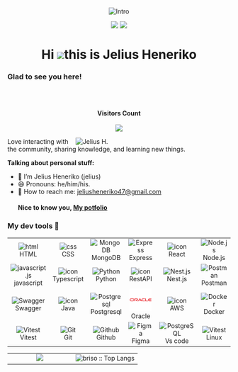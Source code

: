 <img style="width:100%;height:3px;" src="./bar.gif" />

<p align="center">
  <img src="https://readme-typing-svg.herokuapp.com/?font=Righteous&size=45&center=true&vCenter=true&width=700&height=70&duration=4000&lines=Hi+There,+Me+is+Patrah-14!;Glad+to+see+you.;Just+check+out+my+projects😉" alt="Intro" /> 
</p>

<p>
<div align="center" target="_blank">
  <img src="https://img.shields.io/github/followers/Jelius47?style=social">
<!--   <img src="https://img.shields.io/badge/Follow-%40Briso_dev-ff69b4?style=social&logo=instagram"> -->
  <img src="https://img.shields.io/github/stars/Jelius47">
</div>
</p>
 
<h1 align="center">Hi <img src="https://user-images.githubusercontent.com/44104676/173990923-48b66056-0bff-472a-b5bf-faab4146e950.gif" height="40">this is Jelius Heneriko</h1>

### Glad to see you here!
</br>
<div align="center">
<br>
<p align="centre"><b>Visitors Count</b></p>  
<p align="center"><img align="center" src="https://profile-counter.glitch.me/{Jelius47}/count.svg" /></p> 
</div>




<img align="right" alt="Jelius H." src="pew.gif" width="350" />

Love interacting with the community, sharing knowledge, and learning new things.

**Talking about personal stuff:**

- 👨 I’m Jelius Heneriko (jelius)
- 😄 Pronouns: he/him/his.
- 📧 How to reach me: jeliusheneriko47@gmail.com
  #### **Nice to know you, <a href="https://my-portfolio-jelius.onrender.com" taregt="_blank" title="my portfolio">My potfolio</a>**
 


### My dev tools 🫰

<table align="center" cellpadding="10"> 
    <!-- First Row: Languages -->
    <tr>
        <td align="center" width="90">
            <img src="https://skillicons.dev/icons?i=html" width="45" height="45" alt="html" />
            <br>HTML
        </td>
	    <td align="center" width="90">
            <img src="https://skillicons.dev/icons?i=css" width="45" height="45" alt="css" />
            <br>CSS
        </td>
        <td align="center" width="90">
            <img src="https://skillicons.dev/icons?i=mongodb" width="45" height="45" alt="MongoDB" />
            <br>MongoDB
        </td>
       <td align="center" width="90">
            <img src="https://skillicons.dev/icons?i=express" width="45" height="45" alt="Express" />
            <br>Express
        </td>
        <td align="center" width="90">
      	    <img src="https://techstack-generator.vercel.app/react-icon.svg" alt="icon" width="55" height="55" />
            <br>React
        </td>
        <td align="center" width="90">
            <img src="https://skillicons.dev/icons?i=nodejs" width="45" height="45" alt="Node.js" />
            <br>Node.js
        </td>
    </tr>
    <!-- Second Row: Backend -->
    <tr>
        <td align="center" width="90">
            <img src="https://skillicons.dev/icons?i=javascript" width="45" height="45" alt="javascript.js" />
            <br>javascript
        </td>
        <td align="center" width="90">
            <img src="https://techstack-generator.vercel.app/ts-icon.svg" alt="icon" width="55" height="55" />
            <br>Typescript
        </td>
        <td align="center" width="90">
      	    <img src="https://skillicons.dev/icons?i=python" width="45" height="45" alt="Python" />
     	    <br>Python
       </td>  
	   <td align="center" width="90">
            <img src="https://techstack-generator.vercel.app/restapi-icon.svg" alt="icon" width="55" height="55" />
            <br>RestAPI
       </td>
       <td align="center" width="90">
      	    <img src="https://skillicons.dev/icons?i=nestjs" width="45" height="45" alt="Nest.js" />
     	    <br>Nest.js
       </td>
       <td align="center" width="90">
      	    <img src="https://skillicons.dev/icons?i=postman" width="45" height="45" alt="Postman" />
     	    <br>Postman
       </td>
    </tr>
    <!-- Third Row: Databases -->
    <tr>
      <td align="center" width="96">
    		<img src="https://upload.wikimedia.org/wikipedia/commons/a/ab/Swagger-logo.png" width="50" height="50" alt="Swagger"/>
    		 <br>Swagger
	  </td> 
      <td align="center" width="90">
        <img src="https://techstack-generator.vercel.app/java-icon.svg" alt="icon" width="55" height="55" />
        <br>Java
       </td>
        <td align="center" width="90">
            <img src="https://skillicons.dev/icons?i=postgresql" width="45" height="45" alt="Postgresql" />
            <br>Postgresql
        </td>
	    <td align="center" width="96">
            <img src="https://raw.githubusercontent.com/devicons/devicon/master/icons/oracle/oracle-original.svg" width="50" height="50" alt="Oracle Database"/>
            <br>Oracle
        </td>
	    <td align="center" width="90">
     	    <img src="https://techstack-generator.vercel.app/aws-icon.svg" alt="icon" width="55" height="55" />
      	    <br>AWS
    	</td>
        <td align="center" width="90">
            <img src="https://skillicons.dev/icons?i=docker" width="45" height="45" alt="Docker" />
            <br>Docker
        </td>
    </tr>
    <!-- Fourth Row: Databases -->
    <tr>
       <td align="center" width="90">
            <img src="https://skillicons.dev/icons?i=vitest" width="45" height="45" alt="Vitest" />
            <br>Vitest
        </td>
      <td align="center" width="90">
           <img src="https://skillicons.dev/icons?i=git" width="45" height="45" alt="Git" />
           <br>Git
      </td>
      <td align="center" width="90">
            <img src="https://skillicons.dev/icons?i=github" width="45" height="45" alt="Github" />
            <br>Github
      </td>
      <td align="center" width="90">
            <img src="https://skillicons.dev/icons?i=figma" width="45" height="45" alt="Figma" />
            <br>Figma
        </td>
      <td align="center" width="90">
            <img src="https://skillicons.dev/icons?i=vscode" width="45" height="45" alt="PostgreSQL" />
            <br>Vs code
      </td>
       <td align="center" width="90">
            <img src="https://skillicons.dev/icons?i=linux" width="45" height="45" alt="Vitest" />
            <br>Linux
        </td>
    </tr>
</table>

<!-- A resume of my stats -->
<table cellpadding="10" border="0" width="100%" align="center" >
  <!-- First Row: GIF spanning full width -->
<!--   <tr>
    <td colspan="2" align="center">
      <img alt="Coding" width="800" src="https://user-images.githubusercontent.com/113350806/236842414-18101a37-92f5-4de7-a46d-eeaca6e16cbd.gif">
    </td>
  </tr> -->
  <!-- Second Row: GitHub Stats & Top Languages sharing the row equally -->
  <tr>
    <td width="50%" align="center">
      <img width="400" src="https://github-readme-stats.vercel.app/api?username=Jelius47&count_private=true&show_icons=true&theme=tokyonight&hide_border=true&custom_title=My%20GitHub%20Stats"/>
    </td>
    <td width="50%" align="center">
      <img height="180px" src="https://github-readme-stats.vercel.app/api/top-langs/?username=Jelius47&count_private=true&langs_count=10&theme=tokyonight&hide_border=true&layout=compact&hide=html,css,plsql,ejs&custom_title=Top%20Languages" alt="briso :: Top Langs" />
    </td>
  </tr>
</table>

  
